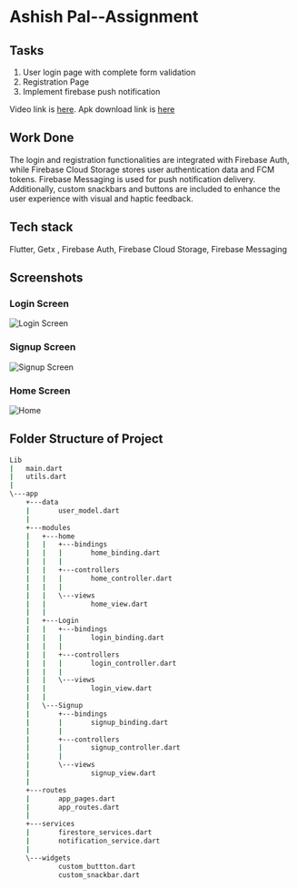 # Ashish Pal--Assignment
## Tasks
1. User login page with complete form validation
2. Registration Page
3. Implement firebase push notification

 Video link is [here](https://youtu.be/NITSqb2wJ5Y).
 Apk download link is [here](https://fromsmash.com/vt-assignment)


## Work Done
The login and registration functionalities are integrated with Firebase Auth, while Firebase Cloud Storage stores user authentication data and FCM tokens. Firebase Messaging is used for push notification delivery. Additionally, custom snackbars and buttons are included to enhance the user experience with visual and haptic feedback.

## Tech stack
  Flutter, Getx , Firebase Auth, Firebase Cloud Storage, Firebase Messaging

## Screenshots

### Login Screen
 ![Login Screen](https://github.com/ashish88pal/vt_assignment/blob/d14ef44d5d1456df99a62e6ea823f9ff2887dca3/screenshots/login.png?raw=true)
### Signup Screen
  ![Signup Screen](https://github.com/ashish88pal/vt_assignment/blob/d14ef44d5d1456df99a62e6ea823f9ff2887dca3/screenshots/signup.png?raw=true)

### Home Screen
  ![Home](https://github.com/ashish88pal/vt_assignment/blob/d14ef44d5d1456df99a62e6ea823f9ff2887dca3/screenshots/home.png?raw=true)













## Folder Structure of Project
```bash
Lib
|   main.dart
|   utils.dart
|
\---app
    +---data
    |       user_model.dart
    |
    +---modules
    |   +---home
    |   |   +---bindings
    |   |   |       home_binding.dart
    |   |   |
    |   |   +---controllers
    |   |   |       home_controller.dart
    |   |   |
    |   |   \---views
    |   |           home_view.dart
    |   |
    |   +---Login
    |   |   +---bindings
    |   |   |       login_binding.dart
    |   |   |
    |   |   +---controllers
    |   |   |       login_controller.dart
    |   |   |
    |   |   \---views
    |   |           login_view.dart
    |   |
    |   \---Signup
    |       +---bindings
    |       |       signup_binding.dart
    |       |
    |       +---controllers
    |       |       signup_controller.dart
    |       |
    |       \---views
    |               signup_view.dart
    |
    +---routes
    |       app_pages.dart
    |       app_routes.dart
    |
    +---services
    |       firestore_services.dart
    |       notification_service.dart
    |
    \---widgets
            custom_buttton.dart
            custom_snackbar.dart
```